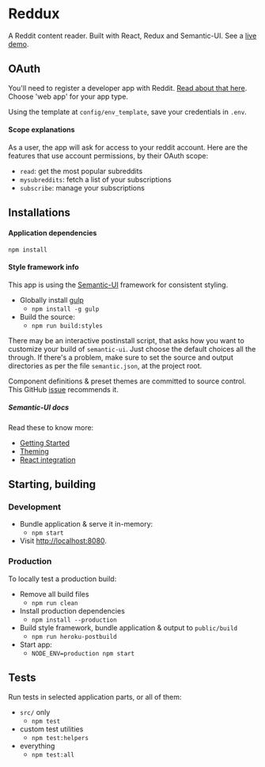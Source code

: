 # Reddux

A Reddit content reader. Built with React, Redux and Semantic-UI.
See a [live demo](https://reddux.herokuapp.com/).

## OAuth

You'll need to register a developer app with Reddit. [Read about that here](https://github.com/reddit/reddit/wiki/OAuth2#getting-started).
Choose 'web app' for your app type.

 Using the template at `config/env_template`, save your credentials in `.env`.

#### Scope explanations

As a user, the app will ask for access to your reddit account.
Here are the features that use account permissions, by their OAuth scope:

* `read`: get the most popular subreddits
* `mysubreddits`: fetch a list of your subscriptions
* `subscribe`: manage your subscriptions

## Installations

#### Application dependencies

`npm install`

#### Style framework info

This app is using the [Semantic-UI](http://semantic-ui.com/) framework for
consistent styling.

* Globally install [gulp](https://github.com/gulpjs/gulp)
  * `npm install -g gulp`
* Build the source:
  * `npm run build:styles`

There may be an interactive postinstall script, that asks how you want to
customize your build of `semantic-ui`. Just choose the default choices all the
through. If there's a problem, make sure to set the source and output
directories as per the file `semantic.json`, at the project root.

Component definitions & preset themes are committed to source control.
This GitHub [issue](https://github.com/Semantic-Org/Semantic-UI/issues/3620)
recommends it.

##### Semantic-UI docs

Read these to know more:

* [Getting Started](http://semantic-ui.com/introduction/getting-started.html)
* [Theming](http://semantic-ui.com/usage/theming.html)
* [React integration](http://react.semantic-ui.com/)

## Starting, building

### Development

* Bundle application & serve it in-memory:
  * `npm start`
* Visit [http://localhost:8080](http://localhost:8080).

### Production

To locally test a production build:

* Remove all build files
  * `npm run clean`
* Install production dependencies
  * `npm install --production`
* Build style framework, bundle application & output to `public/build`
  * `npm run heroku-postbuild`
* Start app:
  * `NODE_ENV=production npm start`

## Tests

Run tests in selected application parts, or all of them:

* `src/` only
  * `npm test`
* custom test utilities
  * `npm test:helpers`
* everything
  * `npm test:all`
